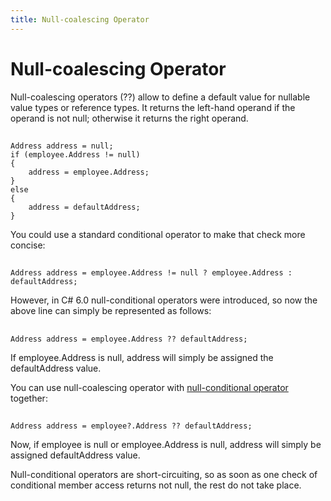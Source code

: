 ```yaml
---
title: Null-coalescing Operator
---
```


# Null-coalescing Operator

Null-coalescing operators (??) allow to define a default value for nullable value types or reference types. It returns the left-hand operand if the operand is not null; otherwise it returns the right operand.
##
```
Address address = null;
if (employee.Address != null)
{
    address = employee.Address;
}
else
{
    address = defaultAddress;
}
```
You could use a standard conditional operator to make that check more concise:
##
```
Address address = employee.Address != null ? employee.Address : defaultAddress;
```
However, in C# 6.0 null-conditional operators were introduced, so now the above line can simply
be represented as follows:
##
```
Address address = employee.Address ?? defaultAddress;
```
If employee.Address is null, address will simply be assigned the defaultAddress value.

You can use null-coalescing operator with [null-conditional operator](/csharp/null-conditional-operator) together:
##
```
Address address = employee?.Address ?? defaultAddress;
```
Now, if employee is null or employee.Address is null, address will simply be assigned defaultAddress value.

Null-conditional operators are short-circuiting, so as soon as one check of conditional member access
returns not null, the rest do not take place.

